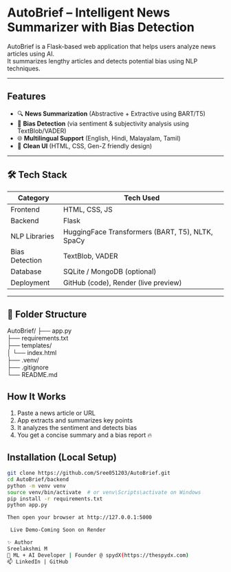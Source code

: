 #  AutoBrief – Intelligent News Summarizer with Bias Detection

AutoBrief is a Flask-based web application that helps users analyze news articles using AI.  
It summarizes lengthy articles and detects potential bias using NLP techniques.

---

## Features

- 🔍 **News Summarization** (Abstractive + Extractive using BART/T5)
- 🧭 **Bias Detection** (via sentiment & subjectivity analysis using TextBlob/VADER)
- 🌐 **Multilingual Support** (English, Hindi, Malayalam, Tamil)
- 🎨 **Clean UI** (HTML, CSS, Gen-Z friendly design)

---

## 🛠️ Tech Stack

| Category       | Tech Used |
|----------------|-----------|
| Frontend       | HTML, CSS, JS |
| Backend        | Flask |
| NLP Libraries  | HuggingFace Transformers (BART, T5), NLTK, SpaCy |
| Bias Detection | TextBlob, VADER |
| Database       | SQLite / MongoDB (optional) |
| Deployment     | GitHub (code), Render (live preview) |

---

## 📂 Folder Structure
AutoBrief/
├── app.py                
├── requirements.txt       
├── templates/             
│   └── index.html                                                                                                                                                                                                    
├── .venv/                 
├── .gitignore            
└── README.md              


##  How It Works

1. Paste a news article or URL
2. App extracts and summarizes key points
3. It analyzes the sentiment and detects bias
4. You get a concise summary and a bias report 🔥

##  Installation (Local Setup)

```bash
git clone https://github.com/Sree051203/AutoBrief.git
cd AutoBrief/backend
python -m venv venv
source venv/bin/activate  # or venv\Scripts\activate on Windows
pip install -r requirements.txt
python app.py

Then open your browser at http://127.0.0.1:5000

 Live Demo-Coming Soon on Render

✨ Author
Sreelakshmi M
🚀 ML + AI Developer | Founder @ spydX(https://thespydx.com)
📫 LinkedIn | GitHub 

